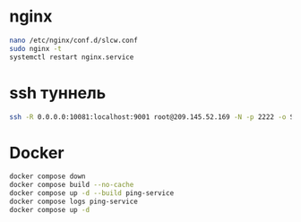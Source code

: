 
# nginx

```bash
nano /etc/nginx/conf.d/slcw.conf
sudo nginx -t
systemctl restart nginx.service
```

# ssh туннель 
```bash
ssh -R 0.0.0.0:10081:localhost:9001 root@209.145.52.169 -N -p 2222 -o ServerAliveInterval=10 -o ServerAliveCountMax=5
```

# Docker
```bash
docker compose down
docker compose build --no-cache
docker compose up -d --build ping-service
docker compose logs ping-service
docker compose up -d
```
